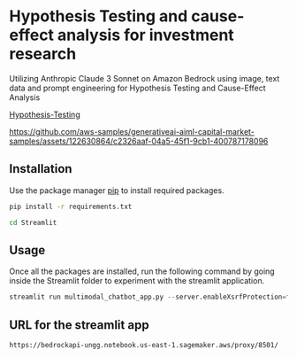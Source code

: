 # Hypothesis Testing and cause-effect analysis for investment research

Utilizing Anthropic Claude 3 Sonnet on Amazon Bedrock using image, text data and prompt engineering for Hypothesis Testing and Cause-Effect Analysis

[Hypothesis-Testing
](https://github.com/aws-samples/generativeai-aiml-capital-market-samples/blob/main/hypothesis-testing-financial-statement-analysis-with-Amazon-Bedrock/Hypothesis%20Testing/Hypothesis-Testing.mp4)



https://github.com/aws-samples/generativeai-aiml-capital-market-samples/assets/122630864/c2326aaf-04a5-45f1-9cb1-400787178096



## Installation

Use the package manager [pip](https://pip.pypa.io/en/stable/) to install required packages.

```bash
pip install -r requirements.txt
```
```bash
cd Streamlit
```
## Usage
Once all the packages are installed, run the following command by going inside the Streamlit folder to experiment with the streamlit application.
```python
streamlit run multimodal_chatbot_app.py --server.enableXsrfProtection=false
```
## URL for the streamlit app
```bash
https://bedrockapi-ungg.notebook.us-east-1.sagemaker.aws/proxy/8501/
```

